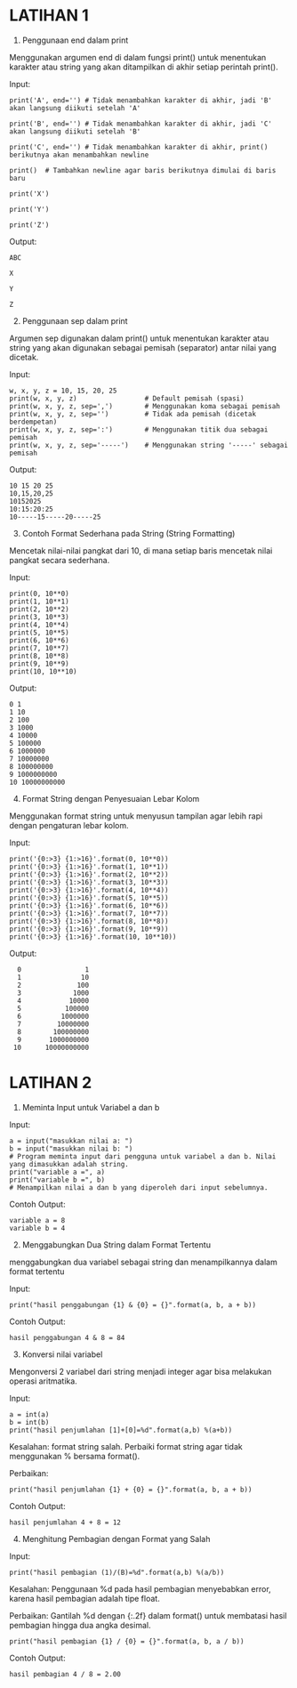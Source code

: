 # LATIHAN 1

1. Penggunaan end dalam print

Menggunakan argumen end di dalam fungsi print() untuk menentukan karakter atau string yang akan ditampilkan di akhir setiap perintah print().

Input:
      
    print('A', end='') # Tidak menambahkan karakter di akhir, jadi 'B' akan langsung diikuti setelah 'A'
      
    print('B', end='') # Tidak menambahkan karakter di akhir, jadi 'C' akan langsung diikuti setelah 'B'
      
    print('C', end='') # Tidak menambahkan karakter di akhir, print() berikutnya akan menambahkan newline
      
    print()  # Tambahkan newline agar baris berikutnya dimulai di baris baru
      
    print('X')
      
    print('Y')
      
    print('Z')


Output:

    ABC
      
    X
      
    Y
      
    Z

2. Penggunaan sep dalam print

Argumen sep digunakan dalam print() untuk menentukan karakter atau string yang akan digunakan sebagai pemisah (separator) antar nilai yang dicetak.

Input:

    w, x, y, z = 10, 15, 20, 25
    print(w, x, y, z)                 # Default pemisah (spasi)
    print(w, x, y, z, sep=',')        # Menggunakan koma sebagai pemisah
    print(w, x, y, z, sep='')         # Tidak ada pemisah (dicetak berdempetan)
    print(w, x, y, z, sep=':')        # Menggunakan titik dua sebagai pemisah
    print(w, x, y, z, sep='-----')    # Menggunakan string '-----' sebagai pemisah

Output:

    10 15 20 25
    10,15,20,25
    10152025
    10:15:20:25
    10-----15-----20-----25

3. Contoh Format Sederhana pada String (String Formatting)

Mencetak nilai-nilai pangkat dari 10, di mana setiap baris mencetak nilai pangkat secara sederhana.

Input:

    print(0, 10**0)
    print(1, 10**1)
    print(2, 10**2)
    print(3, 10**3)
    print(4, 10**4)
    print(5, 10**5)
    print(6, 10**6)
    print(7, 10**7)
    print(8, 10**8)
    print(9, 10**9)
    print(10, 10**10)

Output:

    0 1
    1 10
    2 100
    3 1000
    4 10000
    5 100000
    6 1000000
    7 10000000
    8 100000000
    9 1000000000
    10 10000000000

4. Format String dengan Penyesuaian Lebar Kolom

Menggunakan format string untuk menyusun tampilan agar lebih rapi dengan pengaturan lebar kolom.

Input:

    print('{0:>3} {1:>16}'.format(0, 10**0))
    print('{0:>3} {1:>16}'.format(1, 10**1))
    print('{0:>3} {1:>16}'.format(2, 10**2))
    print('{0:>3} {1:>16}'.format(3, 10**3))
    print('{0:>3} {1:>16}'.format(4, 10**4))
    print('{0:>3} {1:>16}'.format(5, 10**5))
    print('{0:>3} {1:>16}'.format(6, 10**6))
    print('{0:>3} {1:>16}'.format(7, 10**7))
    print('{0:>3} {1:>16}'.format(8, 10**8))
    print('{0:>3} {1:>16}'.format(9, 10**9))
    print('{0:>3} {1:>16}'.format(10, 10**10))

Output:

      0                1
      1               10
      2              100
      3             1000
      4            10000
      5           100000
      6          1000000
      7         10000000
      8        100000000
      9       1000000000
     10      10000000000

# LATIHAN 2

1. Meminta Input untuk Variabel a dan b

Input:

    a = input("masukkan nilai a: ")
    b = input("masukkan nilai b: ")
    # Program meminta input dari pengguna untuk variabel a dan b. Nilai yang dimasukkan adalah string.
    print("variable a =", a)
    print("variable b =", b)
    # Menampilkan nilai a dan b yang diperoleh dari input sebelumnya.

Contoh Output:

    variable a = 8
    variable b = 4

2. Menggabungkan Dua String dalam Format Tertentu

menggabungkan dua variabel sebagai string dan menampilkannya dalam format tertentu

Input:

    print("hasil penggabungan {1} & {0} = {}".format(a, b, a + b))

Contoh Output:

    hasil penggabungan 4 & 8 = 84

3. Konversi nilai variabel

Mengonversi 2 variabel dari string menjadi integer agar bisa melakukan operasi aritmatika.

Input:

    a = int(a)
    b = int(b)
    print("hasil penjumlahan [1]+[0]=%d".format(a,b) %(a+b))
    
Kesalahan: format string salah. Perbaiki format string agar tidak menggunakan % bersama format().

Perbaikan:

    print("hasil penjumlahan {1} + {0} = {}".format(a, b, a + b))

Contoh Output:

    hasil penjumlahan 4 + 8 = 12

4. Menghitung Pembagian dengan Format yang Salah

Input:

    print("hasil pembagian (1)/(B)=%d".format(a,b) %(a/b))

Kesalahan: Penggunaan %d pada hasil pembagian menyebabkan error, karena hasil pembagian adalah tipe float.

Perbaikan: Gantilah %d dengan {:.2f} dalam format() untuk membatasi hasil pembagian hingga dua angka desimal.
    
    print("hasil pembagian {1} / {0} = {}".format(a, b, a / b))

Contoh Output:

    hasil pembagian 4 / 8 = 2.00
